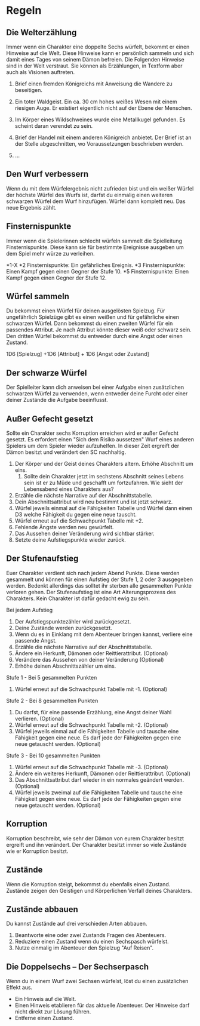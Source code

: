 # Regeln

## Die Welterzählung

Immer wenn ein Charakter eine doppelte Sechs würfelt, bekommt er einen Hinweise auf die Welt. Diese Hinweise kann er persönlich sammeln und sich damit eines Tages von seinem Dämon befreien. Die Folgenden Hinweise sind in der Welt verstraut. Sie können als Erzählungen, in Textform aber auch als Visionen auftreten.

1. Brief einen fremden Königreichs mit Anweisung die Wandere zu beseitigen.

2. Ein toter Waldgeist. Ein ca. 30 cm hohes weißes Wesen mit einem riesigen Auge. Er existiert eigentlich nicht auf der Ebene der Menschen.

3. Im Körper eines Wildschweines wurde eine Metallkugel gefunden. Es scheint daran verendet zu sein.

4. Brief der Handel mit einem anderen Königreich anbietet. Der Brief ist an der Stelle abgeschnitten, wo Voraussetzungen beschrieben werden.

5. …


## Den Wurf verbessern

Wenn du mit dem Würfelergebnis nicht zufrieden bist und ein weißer Würfel der höchste Würfel des Wurfs ist, darfst du einmalig einen weiteren schwarzen Würfel dem Wurf hinzufügen. Würfel dann komplett neu. Das neue Ergebnis zählt.

## Finsternispunkte

Immer wenn die Spielerinnen schlecht würfeln sammelt die Spielleitung Finsternispunkte. Diese kann sie für bestimmte Ereignisse ausgeben um dem Spiel mehr würze zu verleihen.

*1-X
*2 Finsternispunkte: Ein gefährliches Ereignis.
*3 Finsternispunkte: Einen Kampf gegen einen Gegner der Stufe 10.
*5 Finsternispunkte: Einen Kampf gegen einen Gegner der Stufe 12.

## Würfel sammeln

Du bekommst einen Würfel für deinen ausgelösten Spielzug. Für ungefährlich Spielzüge gibt es einen weißen und für gefährliche einen schwarzen Würfel. Dann bekommst du einen zweiten Würfel für ein passendes Attribut. Je nach Attribut könnte dieser weiß oder schwarz sein. Den dritten Würfel bekommst du entweder durch eine Angst oder einen Zustand.

1D6 [Spielzug] +1D6 [Attribut] + 1D6 [Angst oder Zustand]

## Der schwarze Würfel

Der Spielleiter kann dich anweisen bei einer Aufgabe einen zusätzlichen schwarzen Würfel zu verwenden, wenn entweder deine Furcht oder einer deiner Zustände die Aufgabe beeinflusst.

## Außer Gefecht gesetzt

Sollte ein Charakter sechs Korruption erreichen wird er außer Gefecht gesetzt. Es erfordert einen "Sich dem Risiko aussetzen" Wurf eines anderen Spielers um dem Spieler wieder aufzuhelfen. In dieser Zeit ergreift der Dämon besitzt und verändert den SC nachhaltig. 

1. Der Körper und der Geist deines Charakters altern. Erhöhe Abschnitt um eins.
   1. Sollte dein Charakter jetzt im sechstens Abschnitt seines Lebens sein ist er zu Müde und geschafft um fortzufahren. Wie sieht der Lebensabend eines Charakters aus?
2. Erzähle die nächste Narrative auf der Abschnittstabelle.
3. Dein Abschnittsattribut wird neu bestimmt und ist jetzt schwarz.
4. Würfel jeweils einmal auf die Fähigkeiten Tabelle und Würfel dann einen D3 welche Fähigkeit du gegen eine neue tauscht.
5. Würfel erneut auf die Schwachpunkt Tabelle mit +2.
6. Fehlende Ängste werden neu gewürfelt.
7. Das Aussehen deiner Veränderung wird sichtbar stärker.
8. Setzte deine Aufstiegspunkte wieder zurück.

## Der Stufenaufstieg

Euer Charakter verdient sich nach jedem Abend Punkte. Diese werden gesammelt und können für einen Aufstieg der Stufe 1, 2 oder 3 ausgegeben werden. Bedenkt allerdings das solltet ihr sterben alle gesammelten Punkte verloren gehen. Der Stufenaufstieg ist eine Art Alterungsprozess des Charakters. Kein Charakter ist dafür gedacht ewig zu sein. 

Bei jedem Aufstieg

1. Der Aufstiegspunktezähler wird zurückgesetzt.
2. Deine Zustände werden zurückgesetzt. 
3. Wenn du es in Einklang mit dem Abenteuer bringen kannst, verliere eine passende Angst.
4. Erzähle die nächste Narrative auf der Abschnittstabelle.
5. Ändere ein Herkunft, Dämonen oder Reittierattribut. (Optional)
6. Verändere das Aussehen von deiner Veränderung (Optional)
7. Erhöhe deinen Abschnittszähler um eins.

Stufe 1 - Bei 5 gesammelten Punkten

1. Würfel erneut auf die Schwachpunkt Tabelle mit -1. (Optional)

Stufe 2 - Bei 8 gesammelten Punkten

1. Du darfst, für eine passende Erzählung, eine Angst deiner Wahl verlieren. (Optional)
3. Würfel erneut auf die Schwachpunkt Tabelle mit -2. (Optional)
4. Würfel jeweils einmal auf die Fähigkeiten Tabelle und tausche eine Fähigkeit gegen eine neue. Es darf jede der Fähigkeiten gegen eine neue getauscht werden. (Optional)

Stufe 3 - Bei 10 gesammelten Punkten

1. Würfel erneut auf die Schwachpunkt Tabelle mit -3. (Optional)
3. Ändere ein weiteres Herkunft, Dämonen oder Reittierattribut. (Optional)
4. Das Abschnittsattribut darf wieder in ein normales geändert werden. (Optional)
5. Würfel jeweils zweimal auf die Fähigkeiten Tabelle und tausche eine Fähigkeit gegen eine neue. Es darf jede der Fähigkeiten gegen eine neue getauscht werden. (Optional)

## Korruption

Korruption beschreibt, wie sehr der Dämon von eurem Charakter besitzt ergreift und ihn verändert. Der Charakter besitzt immer so viele Zustände wie er Korruption besitzt.

## Zustände

Wenn die Korruption steigt, bekommst du ebenfalls einen Zustand. Zustände zeigen den Geistigen und Körperlichen Verfall deines Charakters.

## Zustände abbauen

Du kannst Zustände auf drei verschieden Arten abbauen.

1. Beantworte eine oder zwei Zustands Fragen des Abenteuers.
2. Reduziere einen Zustand wenn du einen Sechspasch würfelst.
3. Nutze einmalig im Abenteuer den Spielzug "Auf Reisen".

## Die Doppelsechs – Der Sechserpasch

Wenn du in einem Wurf zwei Sechsen würfelst, löst du einen zusätzlichen Effekt aus. 

- Ein Hinweis auf die Welt.
- Einen Hinweis etablieren für das aktuelle Abenteuer. Der Hinweise darf nicht direkt zur Lösung führen.
- Entferne einen Zustand.

